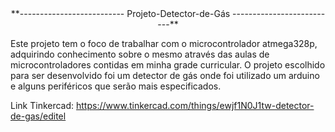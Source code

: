 <div align="center">
  **-------------------------- Projeto-Detector-de-Gás --------------------------**
</div>

Este projeto tem o foco de trabalhar com o microcontrolador atmega328p, adquirindo conhecimento sobre o mesmo através das aulas de microcontroladores contidas em minha grade curricular.
O projeto escolhido para ser desenvolvido foi um detector de gás onde foi utilizado um arduino e alguns periféricos que serão mais especificados.

Link Tinkercad: https://www.tinkercad.com/things/ewjf1N0J1tw-detector-de-gas/editel

